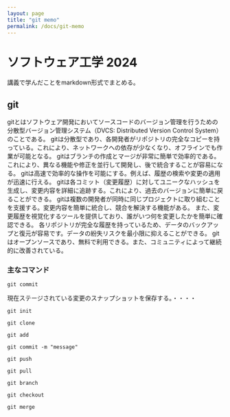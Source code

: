 ```yaml
---
layout: page
title: "git memo"
permalink: /docs/git-memo
---
```


# ソフトウェア工学 2024

講義で学んだことをmarkdown形式でまとめる。

## git
gitとはソフトウェア開発においてソースコードのバージョン管理を行うための分散型バージョン管理システム（DVCS: Distributed Version Control System）のことである。
gitは分散型であり、各開発者がリポジトリの完全なコピーを持っている。これにより、ネットワークへの依存が少なくなり、オフラインでも作業が可能となる。
gitはブランチの作成とマージが非常に簡単で効率的である。これにより、異なる機能や修正を並行して開発し、後で統合することが容易になる。
gitは高速で効率的な操作を可能にする。例えば、履歴の検索や変更の適用が迅速に行える。
gitは各コミット（変更履歴）に対してユニークなハッシュを生成し、変更内容を詳細に追跡する。これにより、過去のバージョンに簡単に戻ることができる。
gitは複数の開発者が同時に同じプロジェクトに取り組むことを支援する。変更内容を簡単に統合し、競合を解決する機能がある。
また、変更履歴を視覚化するツールを提供しており、誰がいつ何を変更したかを簡単に確認できる。
各リポジトリが完全な履歴を持っているため、データのバックアップと復元が容易です。データの紛失リスクを最小限に抑えることができる。
gitはオープンソースであり、無料で利用できる。また、コミュニティによって継続的に改善されている。


### 主なコマンド

```
git commit
```

現在ステージされている変更のスナップショットを保存する。・・・・

```
git init
```
```
git clone
```
```
git add
```
```
git commit -m "message"
```
```
git push
```
```
git pull
```
```
git branch
```
```
git checkout
```
```
git merge
```
